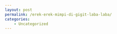 ```yaml
---
layout: post
permalink: /erek-erek-mimpi-di-gigit-laba-laba/
categories:
    - Uncategorized
---
```


